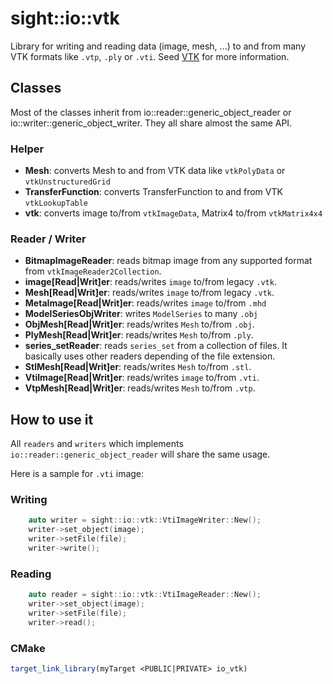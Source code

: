 # sight::io::vtk

Library for writing and reading data (image, mesh, ...) to and from many VTK formats like `.vtp`, `.ply` or `.vti`. Seed [VTK](https://vtk.org/) for more information.

## Classes

Most of the classes inherit from io::reader::generic_object_reader or io::writer::generic_object_writer. They all share almost the same API.

### Helper

- **Mesh**: converts Mesh to and from VTK data like `vtkPolyData` or `vtkUnstructuredGrid`
- **TransferFunction**: converts TransferFunction to and from VTK `vtkLookupTable`
- **vtk**: converts image to/from `vtkImageData`, Matrix4 to/from `vtkMatrix4x4`

### Reader / Writer

- **BitmapImageReader**: reads bitmap image from any supported format from `vtkImageReader2Collection`.
- **image[Read|Writ]er**: reads/writes `image` to/from legacy `.vtk`.
- **Mesh[Read|Writ]er**: reads/writes `image` to/from legacy `.vtk`.
- **MetaImage[Read|Writ]er**: reads/writes `image` to/from `.mhd`
- **ModelSeriesObjWriter**: writes `ModelSeries` to many `.obj`
- **ObjMesh[Read|Writ]er**: reads/writes `Mesh` to/from `.obj`.
- **PlyMesh[Read|Writ]er**: reads/writes `Mesh` to/from `.ply`.
- **series_setReader**: reads `series_set` from a collection of files. It basically uses other readers depending of the file extension.
- **StlMesh[Read|Writ]er**: reads/writes `Mesh` to/from `.stl`.
- **VtiImage[Read|Writ]er**: reads/writes `image` to/from `.vti`.
- **VtpMesh[Read|Writ]er**: reads/writes `Mesh` to/from `.vtp`.

## How to use it

All `readers` and `writers` which implements `io::reader::generic_object_reader` will share the same usage.

Here is a sample for `.vti` image:

### Writing

```c++
    auto writer = sight::io::vtk::VtiImageWriter::New();
    writer->set_object(image);
    writer->setFile(file);
    writer->write();
```

### Reading

```c++
    auto reader = sight::io::vtk::VtiImageReader::New();
    writer->set_object(image);
    writer->setFile(file);
    writer->read();
```

### CMake

```cmake
target_link_library(myTarget <PUBLIC|PRIVATE> io_vtk)
```



